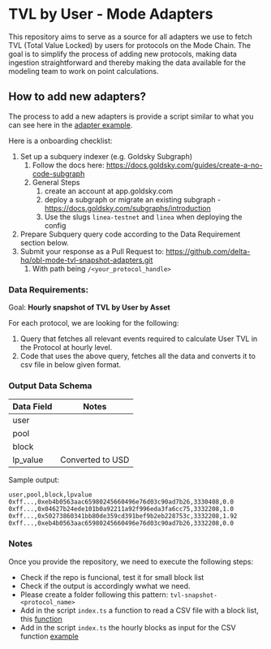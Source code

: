 # TVL by User - Mode Adapters

This repository aims to serve as a source for all adapters we use to fetch TVL (Total Value Locked) by users for protocols on the Mode Chain. The goal is to simplify the process of adding new protocols, making data ingestion straightforward and thereby making the data available for the modeling team to work on point calculations.

## How to add new adapters?

The process to add a new adapters is provide a script similar to what you can see here in the [adapter example](https://github.com/delta-hq/openblocklabs-mode-tvl-adapters/tree/main/adapters/example/dex). 

Here is a onboarding checklist:

1.  Set up a subquery indexer (e.g. Goldsky Subgraph)
    1.  Follow the docs here: https://docs.goldsky.com/guides/create-a-no-code-subgraph
    2. General Steps
        1.  create an account at app.goldsky.com
        2.  deploy a subgraph or migrate an existing subgraph - https://docs.goldsky.com/subgraphs/introduction
        3.  Use the slugs `linea-testnet` and `linea` when deploying the config
2.  Prepare Subquery query code according to the Data Requirement section below.
3.  Submit your response as a Pull Request to: https://github.com/delta-hq/obl-mode-tvl-snapshot-adapters.git
    1.  With path being `/<your_protocol_handle>` 


### Data Requirements:
Goal: **Hourly snapshot of TVL by User by Asset**

For each protocol, we are looking for the following: 
1.  Query that fetches all relevant events required to calculate User TVL in the Protocol at hourly level.
2.  Code that uses the above query, fetches all the data and converts it to csv file in below given format.


### Output Data Schema

| Data Field                | Notes                                                                                  |
|---------------------------|----------------------------------------------------------------------------------------|
| user                      |                                                                                        |
| pool                      |                                                                                        |
| block                     |                                                                                        |
| lp_value                  | Converted to USD                                                                       |


Sample output:
```
user,pool,block,lpvalue
0xff...,0xeb4b0563aac65980245660496e76d03c90ad7b26,3330408,0.0
0xff...,0x04627b24ede101b0a92211a92f996eda3fa6cc75,3332208,1.0
0xff...,0x50273860341bb80de359cd391bef9b2eb228753c,3332208,1.92
0xff...,0xeb4b0563aac65980245660496e76d03c90ad7b26,3332208,0.0
```

### Notes

Once you provide the repository, we need to execute the following steps:
* Check if the repo is funcional, test it for small block list
* Check if the output is accordingly wwhat we need.
* Please create a folder following this pattern: `tvl-snapshot-<protocol_name>`
* Add in the script `index.ts` a function to read a CSV file with a block list, this [function](https://github.com/delta-hq/openblocklabs-mode-tvl-adapters/blob/main/adapters/tvl-snapshot-izumi/src/index.ts#L63)
* Add in the script `index.ts` the hourly blocks as input for the CSV function [example](https://github.com/delta-hq/openblocklabs-mode-tvl-adaptersblob/main/tvl_adapters/adapters/tvl-snapshot-izumi/src/index.ts#L89)